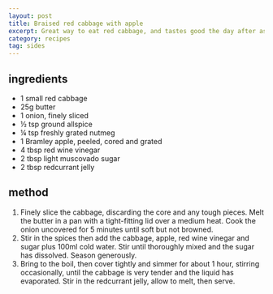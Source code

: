 ```yaml
---
layout: post
title: Braised red cabbage with apple
excerpt: Great way to eat red cabbage, and tastes good the day after as well
category: recipes
tag: sides
---
```


ingredients
-----------

* 1 small red cabbage
* 25g butter
* 1 onion, finely sliced
* &frac12; tsp ground allspice
* &frac14; tsp freshly grated nutmeg
* 1 Bramley apple, peeled, cored and grated
* 4 tbsp red wine vinegar
* 2 tbsp light muscovado sugar
* 2 tbsp redcurrant jelly

method
------

1. Finely slice the cabbage, discarding the core and any tough pieces. Melt the butter in a pan with a tight-fitting lid over a medium heat. Cook the onion uncovered for 5 minutes until soft but not browned.
2. Stir in the spices then add the cabbage, apple, red wine vinegar and sugar plus 100ml cold water. Stir until thoroughly mixed and the sugar has dissolved. Season generously.
3. Bring to the boil, then cover tightly and simmer for about 1 hour, stirring occasionally, until the cabbage is very tender and the liquid has evaporated. Stir in the redcurrant jelly, allow to melt, then serve.
